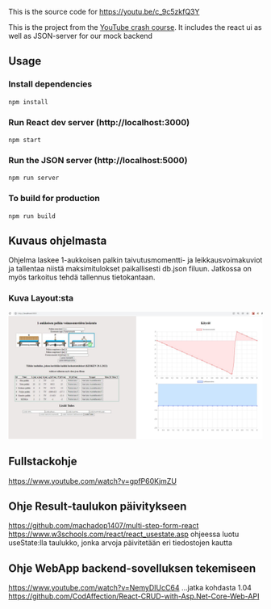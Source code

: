 This is the source code for https://youtu.be/c_9c5zkfQ3Y

This is the project from the [YouTube crash course](https://www.youtube.com/watch?v=w7ejDZ8SWv8). 
It includes the react ui as well as JSON-server for our mock backend

## Usage

### Install dependencies

```
npm install
```

### Run React dev server (http://localhost:3000)

```
npm start
```

### Run the JSON server (http://localhost:5000)

```
npm run server
```

### To build for production

```
npm run build
```
## Kuvaus ohjelmasta
Ohjelma laskee 1-aukkoisen palkin taivutusmomentti- ja leikkausvoimakuviot ja 
tallentaa niistä maksimitulokset paikallisesti db.json filuun. 
Jatkossa on myös tarkoitus tehdä tallennus tietokantaan.
### Kuva Layout:sta


![Kuva](./src/images/Layout.JPG)

## Fullstackohje

https://www.youtube.com/watch?v=gpfP60KjmZU


## Ohje Result-taulukon päivitykseen

https://github.com/machadop1407/multi-step-form-react
https://www.w3schools.com/react/react_usestate.asp 
ohjeessa luotu useState:lla taulukko, jonka arvoja päivitetään eri tiedostojen kautta

## Ohje WebApp backend-sovelluksen tekemiseen
https://www.youtube.com/watch?v=NemyDIUcC64
...jatka kohdasta 1.04
https://github.com/CodAffection/React-CRUD-with-Asp.Net-Core-Web-API








